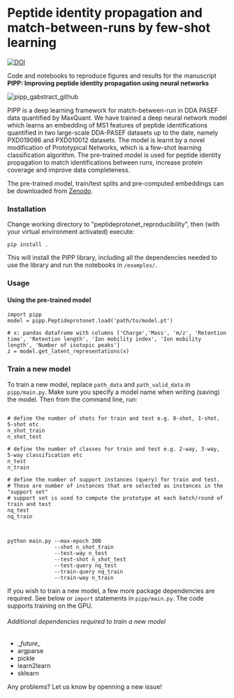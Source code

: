 # Peptide identity propagation and match-between-runs by few-shot learning
[![DOI](https://zenodo.org/badge/DOI/10.5281/zenodo.8051947.svg)](https://doi.org/10.5281/zenodo.8051947)

Code and notebooks to reproduce figures and results for the manuscript **PIPP: Improving peptide identity propagation using neural networks** 

![pipp_gabstract_github](https://github.com/DavisLaboratory/peptideprotonet_reproducibility/assets/7257233/341527f5-e055-4eba-aeae-e7fc61cacc54)

PIPP is a deep learning framework for match-between-run in DDA PASEF data quantified by MaxQuant.
We have trained a deep neural network model which learns an embedding of MS1 features of peptide identifications quantified in two large-scale DDA-PASEF datasets up to the date, namely PXD019086 and PXD010012 datasets. The model is learnt by a novel modification of Prototypical Networks, which is a few-shot learning classification algorithm. The pre-trained model is used for peptide identity propagation to match identifications between runs, increase protein coverage and improve data completeness.

The pre-trained model, train/test splits and pre-computed embeddings can be downloaded from [Zenodo](https://zenodo.org/record/8051947). 


### Installation
Change working directory to "peptideprotonet_reproducibility", then (with your virtual environment activated) execute:

```
pip install .
```
This will install the PIPP library, including all the dependencies needed to use the library and run the notebooks in ```/examples/```.



### Usage

#### Using the pre-trained model
```
import pipp
model = pipp.Peptideprotonet.load('path/to/model.pt')

# x: pandas dataframe with columns ['Charge','Mass', 'm/z', 'Retention time', 'Retention length', 'Ion mobility index', 'Ion mobility length', 'Number of isotopic peaks']
z = model.get_latent_representations(x)
```

### Train a new model
To train a new model, replace `path_data` and `path_valid_data` in `pipp/main.py`. Make sure you specify a model name when writing (saving) the model. Then from the command line, run:

```

# define the number of shots for train and test e.g. 0-shot, 1-shot, 5-shot etc
n_shot_train
n_shot_test

# define the number of classes for train and test e.g. 2-way, 3-way, 5-way classification etc
n_test
n_train

# define the number of support instances (query) for train and test.
# These are number of instances that are selected as instances in the "support set"
# support set is used to compute the prototype at each batch/round of train and test
nq_test
nq_train



python main.py --max-epoch 300
               --shot n_shot_train
               --test-way n_test
               --test-shot n_shot_test
               --test-query nq_test
               --train-query nq_train
               --train-way n_train

```
If you wish to train a new model, a few more package dependencies are required. See below or `import` statements in `pipp/main.py`. The code supports training on the GPU.

###### Additional dependencies required to train a new model
- \__future\__
- argparse
- pickle
- learn2learn
- sklearn


Any problems? Let us know by openning a new issue!
